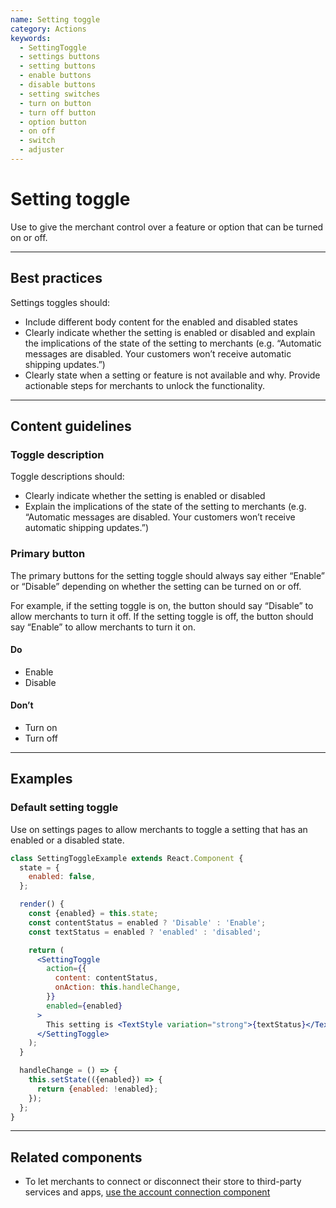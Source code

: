 ```yaml
---
name: Setting toggle
category: Actions
keywords:
  - SettingToggle
  - settings buttons
  - setting buttons
  - enable buttons
  - disable buttons
  - setting switches
  - turn on button
  - turn off button
  - option button
  - on off
  - switch
  - adjuster
---
```


# Setting toggle

Use to give the merchant control over a feature or option that can be turned
on or off.

---

## Best practices

Settings toggles should:

- Include different body content for the enabled and disabled states
- Clearly indicate whether the setting is enabled or disabled and explain the
  implications of the state of the setting to merchants (e.g. “Automatic messages
  are disabled. Your customers won’t receive automatic shipping updates.”)
- Clearly state when a setting or feature is not available and why. Provide
  actionable steps for merchants to unlock the functionality.

---

## Content guidelines

### Toggle description

Toggle descriptions should:

- Clearly indicate whether the setting is enabled or disabled
- Explain the implications of the state of the setting to merchants
  (e.g. “Automatic messages are disabled. Your customers won’t receive automatic
  shipping updates.”)

### Primary button

The primary buttons for the setting toggle should always say either “Enable” or
“Disable” depending on whether the setting can be turned on or off.

For example, if the setting toggle is on, the button should say “Disable” to
allow merchants to turn it off. If the setting toggle is off, the button should
say “Enable” to allow merchants to turn it on.

<!-- usagelist -->

#### Do

- Enable
- Disable

#### Don’t

- Turn on
- Turn off

<!-- end -->

---

## Examples

### Default setting toggle

Use on settings pages to allow merchants to toggle a setting that has an enabled or a disabled state.

```jsx
class SettingToggleExample extends React.Component {
  state = {
    enabled: false,
  };

  render() {
    const {enabled} = this.state;
    const contentStatus = enabled ? 'Disable' : 'Enable';
    const textStatus = enabled ? 'enabled' : 'disabled';

    return (
      <SettingToggle
        action={{
          content: contentStatus,
          onAction: this.handleChange,
        }}
        enabled={enabled}
      >
        This setting is <TextStyle variation="strong">{textStatus}</TextStyle>.
      </SettingToggle>
    );
  }

  handleChange = () => {
    this.setState(({enabled}) => {
      return {enabled: !enabled};
    });
  };
}
```

---

## Related components

- To let merchants to connect or disconnect their store to third-party services and apps, [use the account connection component](/components/actions/account-connection)
